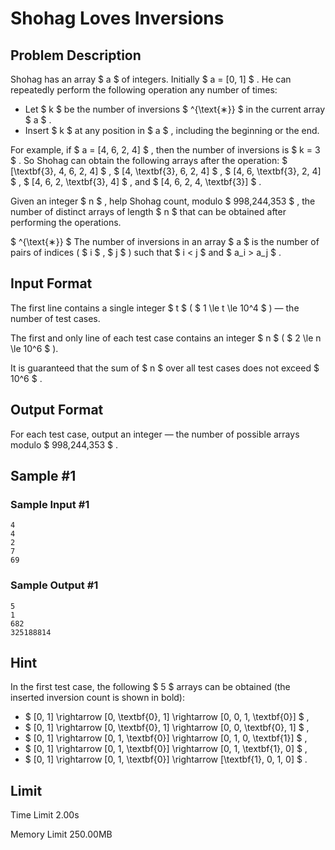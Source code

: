# Shohag Loves Inversions

## Problem Description

Shohag has an array $ a $ of integers. Initially $ a = [0, 1] $ . He can repeatedly perform the following operation any number of times:

- Let $ k $ be the number of inversions $ ^{\text{∗}} $ in the current array $ a $ .
- Insert $ k $ at any position in $ a $ , including the beginning or the end.

For example, if $ a = [4, 6, 2, 4] $ , then the number of inversions is $ k = 3 $ . So Shohag can obtain the following arrays after the operation: $ [\textbf{3}, 4, 6, 2, 4] $ , $ [4, \textbf{3}, 6, 2, 4] $ , $ [4, 6, \textbf{3}, 2, 4] $ , $ [4, 6, 2, \textbf{3}, 4] $ , and $ [4, 6, 2, 4, \textbf{3}] $ .

Given an integer $ n $ , help Shohag count, modulo $ 998\,244\,353 $ , the number of distinct arrays of length $ n $ that can be obtained after performing the operations.

 $ ^{\text{∗}} $ The number of inversions in an array $ a $ is the number of pairs of indices ( $ i $ , $ j $ ) such that $ i < j $ and $ a_i > a_j $ .

## Input Format

The first line contains a single integer $ t $ ( $ 1 \le t \le 10^4 $ ) — the number of test cases.

The first and only line of each test case contains an integer $ n $ ( $ 2 \le n \le 10^6 $ ).

It is guaranteed that the sum of $ n $ over all test cases does not exceed $ 10^6 $ .

## Output Format

For each test case, output an integer — the number of possible arrays modulo $ 998\,244\,353 $ .

## Sample #1

### Sample Input #1

```
4
4
2
7
69
```

### Sample Output #1

```
5
1
682
325188814
```

## Hint

In the first test case, the following $ 5 $ arrays can be obtained (the inserted inversion count is shown in bold):

- $ [0, 1] \rightarrow [0, \textbf{0}, 1] \rightarrow [0, 0, 1, \textbf{0}] $ ,
- $ [0, 1] \rightarrow [0, \textbf{0}, 1] \rightarrow [0, 0, \textbf{0}, 1] $ ,
- $ [0, 1] \rightarrow [0, 1, \textbf{0}] \rightarrow [0, 1, 0, \textbf{1}] $ ,
- $ [0, 1] \rightarrow [0, 1, \textbf{0}] \rightarrow [0, 1, \textbf{1}, 0] $ ,
- $ [0, 1] \rightarrow [0, 1, \textbf{0}] \rightarrow [\textbf{1}, 0, 1, 0] $ .

## Limit



Time Limit
2.00s

Memory Limit
250.00MB